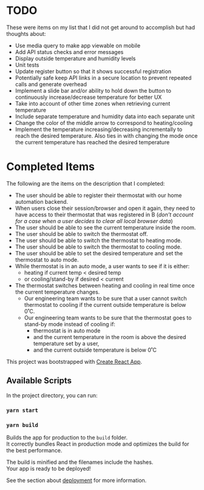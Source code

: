# TODO

These were items on my list that I did not get around to accomplish but had thoughts about:

- Use media query to make app viewable on mobile
- Add API status checks and error messages
- Display outside temperature and humidity levels 
- Unit tests
- Update register button so that it shows successful registration
- Potentially safe keep API links in a secure location to prevent repeated calls and generate overhead
- Implement a slide bar and/or ability to hold down the button to continuously increase/decrease temperature for better UX
- Take into account of other time zones when retrieving current temperature
- Include separate temperature and humidity data into each separate unit
- Change the color of the middle arrow to correspond to heating/cooling
- Implement the temperature increasing/decreasing incrementally to reach the desired temperature. Also ties in with changing the mode once the current temperature has reached the desired temperature

# Completed Items

The following are the items on the description that I completed:
- The user should be able to register their thermostat with our home automation backend.
- When users close their session/browser and open it again, they need to have access to their thermostat that was registered in B (*don’t account for a case when a user decides to clear all local browser data*)
- The user should be able to see the current temperature inside the room.
- The user should be able to switch the thermostat off.
- The user should be able to switch the thermostat to heating mode.
- The user should be able to switch the thermostat to cooling mode.
- The user should be able to set the desired temperature and set the thermostat to auto mode.
- While thermostat is in an auto mode, a user wants to see if it is either:
  - heating if current temp < desired temp 
  - or cooling/stand-by if desired < current
- The thermostat switches between heating and cooling in real time once the current temperature changes.
  - Our engineering team wants to be sure that a user cannot switch thermostat to cooling if the current outside temperature is below 0˚C.
  - Our engineering team wants to be sure that the thermostat goes to stand-by mode instead of cooling if:
    - thermostat is in auto mode 
    - and the current temperature in the room is above the desired temperature set by a user, 
    - and the current outside temperature is below 0˚C

This project was bootstrapped with [Create React App](https://github.com/facebook/create-react-app).

## Available Scripts

In the project directory, you can run:

### `yarn start`

### `yarn build`

Builds the app for production to the `build` folder.\
It correctly bundles React in production mode and optimizes the build for the best performance.

The build is minified and the filenames include the hashes.\
Your app is ready to be deployed!

See the section about [deployment](https://facebook.github.io/create-react-app/docs/deployment) for more information.
